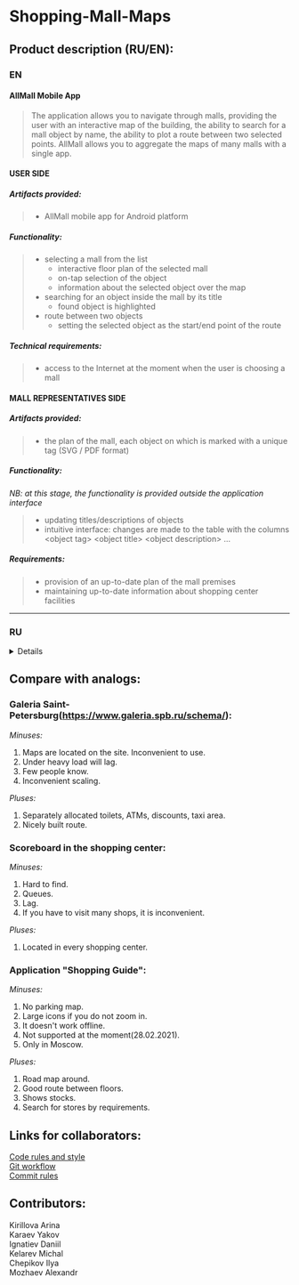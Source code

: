 # Shopping-Mall-Maps 

## Product description (RU/EN):
  ### EN

  #### AllMall Mobile App

>  The application allows you to navigate through malls, providing the user with an interactive map of the building, the
>  ability to search for a mall object by name, the ability to plot a route between two selected points.
>  AllMall allows you to aggregate the maps of many malls with a single app.

  #### USER SIDE

  ##### Artifacts provided:
>  - AllMall mobile app for Android platform

  ##### Functionality:
>  - selecting a mall from the list
>    - interactive floor plan of the selected mall
>    - on-tap selection of the object
>    - information about the selected object over the map
>  - searching for an object inside the mall by its title
>    - found object is highlighted
>  - route between two objects
>    - setting the selected object as the start/end point of the route

  ##### Technical requirements:
>  - access to the Internet at the moment when the user is choosing a mall

  #### MALL REPRESENTATIVES SIDE

  ##### Artifacts provided:
>  - the plan of the mall, each object on which is marked with a unique tag (SVG / PDF format)

  ##### Functionality:
   _NB: at this stage, the functionality is provided outside the application interface_
>  - updating titles/descriptions of objects
>  - intuitive interface: changes are made to the table with the columns \<object tag> \<object title> \<object description> ...

  ##### Requirements:
>  - provision of an up-to-date plan of the mall premises
>  - maintaining up-to-date information about shopping center facilities
_________________________________________________________________________________

 ### RU      
 <details>     
  
 #### Мобильное приложение AllMall

>  Приложение позволяет ориентироваться в торговых центрах, предоставляя пользователю интерактивную карту здания,
>  возможность поиска объекта ТЦ по названию, возможность проложить маршрут между двумя выбранными точками.
>  Приложение позволяет агрегировать карты многих ТЦ в одной сущности.


  #### НА СТОРОНЕ ПОЛЬЗОВАТЕЛЯ

  ##### Предоставляемые артефакты:
>  - мобильное приложение AllMall для платформы Android

  ##### Функциональность:
>  - выбор ТЦ из списка
>  - интерактивный поэтажный план выбранного ТЦ
>    - выделение объекта тапом
>    - информация о выделеном объекте поверх карты
>  - поиск объекта внутри ТЦ по названию
>    - выбранный объект выделяется
>  - маршрут между двумя объектами
>    - возможность выбрать выделенный объект как начальную/конечную точку маршрута

  ##### Требования:
>  - доступ к сети интернет на момент выбора ТЦ

  #### НА СТОРОНЕ ПРЕДСТАВИТЕЛЕЙ ТЦ

  ##### Предоставляемые артефакты:
>  - план ТЦ, каждый объект на котором, отмечен уникальным тегом (формат SVG / PDF)
  
  ##### Функциональность:
  _NB: на данном этапе функциональность предоставляется вне интерфейса приложения_
>  - обновление названий/описаний объектов
>  - "интуитивный" интерфейс: изменения вносятся в таблицу со столбцами <тег объекта> <название объекта> <описание объекта> ...

  ##### Требования:
>  - предоставление актуального плана помещений ТЦ
>  - поддержание актуальной информации об объектах ТЦ   

  </details>    
  
## Compare with analogs:

### Galeria Saint-Petersburg(https://www.galeria.spb.ru/schema/):

*Minuses:*
1. Maps are located on the site. Inconvenient to use.
2. Under heavy load will lag.
3. Few people know.
4. Inconvenient scaling.

*Pluses:*
1. Separately allocated toilets, ATMs, discounts, taxi area.
2. Nicely built route.

### Scoreboard in the shopping center:

*Minuses:*
1. Hard to find.
2. Queues.
3. Lag.
4. If you have to visit many shops, it is inconvenient.

*Pluses:*
1. Located in every shopping center.

### Application "Shopping Guide":

*Minuses:*
1. No parking map.
2. Large icons if you do not zoom in.
3. It doesn't work offline.
4. Not supported at the moment(28.02.2021).
5. Only in Moscow.

*Pluses:*
1. Road map around.
2. Good route between floors.
3. Shows stocks.
4. Search for stores by requirements.

## Links for collaborators:   

[Code rules and style](https://github.com/HellInsider/Shopping-Mall-Maps/blob/main/Code-Style-and-Rules.md)   
[Git workflow](https://github.com/HellInsider/Shopping-Mall-Maps/blob/main/Git-Workflow)   
[Commit rules](https://github.com/HellInsider/Shopping-Mall-Maps/blob/main/Coomit-and-Dashboard-Rules.md)   
 


## Contributors:   
  Kirillova Arina   
  Karaev Yakov   
  Ignatiev Daniil   
  Kelarev Michal   
  Chepikov Ilya   
  Mozhaev Alexandr  


